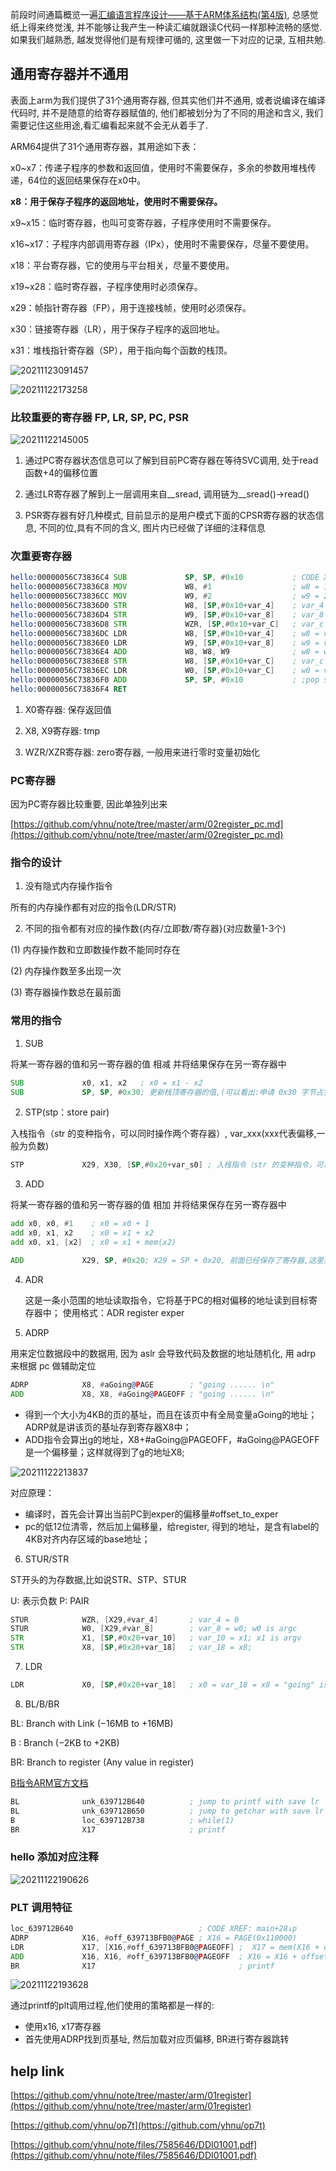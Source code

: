 

前段时间通篇概览一遍[汇编语言程序设计——基于ARM体系结构(第4版)](https://item.jd.com/10027570912314.html), 总感觉纸上得来终觉浅, 并不能够让我产生一种读汇编就跟读C代码一样那种流畅的感觉. 如果我们越熟悉, 越发觉得他们是有规律可循的, 这里做一下对应的记录, 互相共勉.

## 通用寄存器并不通用

表面上arm为我们提供了31个通用寄存器, 但其实他们并不通用, 或者说编译在编译代码时, 并不是随意的给寄存器赋值的, 他们都被划分为了不同的用途和含义, 我们需要记住这些用途,看汇编看起来就不会无从着手了.

ARM64提供了31个通用寄存器，其用途如下表：

x0~x7：传递子程序的参数和返回值，使用时不需要保存，多余的参数用堆栈传递，64位的返回结果保存在x0中。

**x8：用于保存子程序的返回地址，使用时不需要保存。**

x9~x15：临时寄存器，也叫可变寄存器，子程序使用时不需要保存。

x16~x17：子程序内部调用寄存器（IPx），使用时不需要保存，尽量不要使用。

x18：平台寄存器，它的使用与平台相关，尽量不要使用。

x19~x28：临时寄存器，子程序使用时必须保存。

x29：帧指针寄存器（FP），用于连接栈帧，使用时必须保存。

x30：链接寄存器（LR），用于保存子程序的返回地址。

x31：堆栈指针寄存器（SP），用于指向每个函数的栈顶。

![20211123091457](https://cdn.jsdelivr.net/gh/yhnu/PicBed/20211123091457.png)

![20211122173258](https://cdn.jsdelivr.net/gh/yhnu/PicBed/20211122173258.png)


### 比较重要的寄存器 FP, LR, SP, PC, PSR

![20211122145005](https://cdn.jsdelivr.net/gh/yhnu/PicBed/20211122145005.png)

1. 通过PC寄存器状态信息可以了解到目前PC寄存器在等待SVC调用, 处于read函数+4的偏移位置

2. 通过LR寄存器了解到上一层调用来自__sread, 调用链为__sread()->read()

3. PSR寄存器有好几种模式, 目前显示的是用户模式下面的CPSR寄存器的状态信息, 不同的位,具有不同的含义, 图片内已经做了详细的注释信息

### 次重要寄存器

```asm
hello:00000056C73836C4 SUB             SP, SP, #0x10           ; CODE XREF: main:loc_56C7383710↓p
hello:00000056C73836C8 MOV             W8, #1                  ; w8 = 1         ;
hello:00000056C73836CC MOV             W9, #2                  ; w9 = 2         ;
hello:00000056C73836D0 STR             W8, [SP,#0x10+var_4]    ; var_4 = w8 = 1 ;临时变量初始化为1
hello:00000056C73836D4 STR             W9, [SP,#0x10+var_8]    ; var_8 = w9 = 2 ;临时变量初始化2
hello:00000056C73836D8 STR             WZR, [SP,#0x10+var_C]   ; var_c = 0      ;临时变量初始化0     使用wzr寄存器
hello:00000056C73836DC LDR             W8, [SP,#0x10+var_4]    ; w8 = var_4 = 1 ;临时变量到寄存器w8
hello:00000056C73836E0 LDR             W9, [SP,#0x10+var_8]    ; w9 = var_8 = 2 ;临时变量到寄存器w9
hello:00000056C73836E4 ADD             W8, W8, W9              ; w8 = w8 + w9 = 3;执行加法
hello:00000056C73836E8 STR             W8, [SP,#0x10+var_C]    ; var_c = w8 = 3  ;存储结果
hello:00000056C73836EC LDR             W0, [SP,#0x10+var_C]    ; w0 = var_c = 3  ;返回结果 因为返回值是int, 因此使用w. w0便存储了对应的返回值
hello:00000056C73836F0 ADD             SP, SP, #0x10           ; ;pop stack      ;回收临时变量
hello:00000056C73836F4 RET
```

1. X0寄存器: 保存返回值

2. X8, X9寄存器: tmp

3. WZR/XZR寄存器: zero寄存器, 一般用来进行零时变量初始化

### PC寄存器

因为PC寄存器比较重要, 因此单独列出来

[https://github.com/yhnu/note/tree/master/arm/02register_pc.md](https://github.com/yhnu/note/tree/master/arm/02register_pc.md)

### 指令的设计

1. 没有隐式内存操作指令

所有的内存操作都有对应的指令(LDR/STR)

2. 不同的指令都有对应的操作数{内存/立即数/寄存器}(对应数量1-3个)

(1) 内存操作数和立即数操作数不能同时存在

(2) 内存操作数至多出现一次

(3) 寄存器操作数总在最前面

### 常用的指令

1. SUB 

将某一寄存器的值和另一寄存器的值 相减 并将结果保存在另一寄存器中

```asm
SUB             x0, x1, x2   ; x0 = x1 - x2
SUB             SP, SP, #0x30; 更新栈顶寄存器的值,(可以看出:申请 0x30 字节占空间为临时变量)
```

2. STP(stp：store pair)

入栈指令（str 的变种指令，可以同时操作两个寄存器）, var_xxx(xxx代表偏移,一般为负数)

```asm
STP             X29, X30, [SP,#0x20+var_s0] ; 入栈指令（str 的变种指令，可以同时操作两个寄存器）, 保存X29, X30, X29为FP寄存器, X30为LR寄存器
```

3. ADD

将某一寄存器的值和另一寄存器的值 相加 并将结果保存在另一寄存器中

```asm
add x0, x0, #1    ; x0 = x0 + 1
add x0, x1, x2    ; x0 = x1 + x2
add x0, x1, [x2]  ; x0 = x1 + mem(x2)

ADD             X29, SP, #0x20; X29 = SP + 0x20, 前面已经保存了寄存器,这里开始使用寄存器
```

4. ADR

    这是一条小范围的地址读取指令，它将基于PC的相对偏移的地址读到目标寄存器中；
    使用格式：ADR register exper

5. ADRP

用来定位数据段中的数据用, 因为 aslr 会导致代码及数据的地址随机化, 用 adrp 来根据 pc 做辅助定位

```asm
ADRP            X8, #aGoing@PAGE        ; "going ...... \n"
ADD             X8, X8, #aGoing@PAGEOFF ; "going ...... \n"
```

* 得到一个大小为4KB的页的基址，而且在该页中有全局变量aGoing的地址；ADRP就是讲该页的基址存到寄存器X8中；
* ADD指令会算出g的地址，X8+#aGoing@PAGEOFF，#aGoing@PAGEOFF是一个偏移量；这样就得到了g的地址X8;

![20211122213837](https://cdn.jsdelivr.net/gh/yhnu/PicBed/20211122213837.png)

对应原理：

* 编译时，首先会计算出当前PC到exper的偏移量#offset_to_exper
* pc的低12位清零，然后加上偏移量，给register, 得到的地址，是含有label的4KB对齐内存区域的base地址；

6. STUR/STR

ST开头的为存数据,比如说STR、STP、STUR

U: 表示负数
P: PAIR

```asm
STUR            WZR, [X29,#var_4]       ; var_4 = 0
STUR            W0, [X29,#var_8]        ; var_8 = w0; w0 is argc
STR             X1, [SP,#0x20+var_10]   ; var_10 = x1; x1 is argv
STR             X8, [SP,#0x20+var_18]   ; var_18 = x8;
```

7. LDR

```asm
LDR             X0, [SP,#0x20+var_18]   ; x0 = var_18 = x8 = "going" is printf arg0
```

8. BL/B/BR

BL: Branch with Link            (−16MB to +16MB)

B : Branch                      (−2KB to +2KB)

BR: Branch to register          (Any value in register)

[B指令ARM官方文档](https://developer.arm.com/documentation/dui0497/a/the-cortex-m0-instruction-set/branch-and-control-instructions/b--bl--bx--and-blx?lang=en)

```asm
BL              unk_639712B640          ; jump to printf with save lr
BL              unk_639712B650          ; jump to getchar with save lr
B               loc_639712B738          ; while(1)
BR              X17                     ; printf
```
### hello 添加对应注释

![20211122190626](https://cdn.jsdelivr.net/gh/yhnu/PicBed/20211122190626.png)

### PLT 调用特征

```asm
loc_639712B640                            ; CODE XREF: main+28↓p
ADRP            X16, #off_639713BFB0@PAGE ; X16 = PAGE(0x110000)
LDR             X17, [X16,#off_639713BFB0@PAGEOFF] ;  X17 = mem(X16 + offset) ; offset=00112000
ADD             X16, X16, #off_639713BFB0@PAGEOFF  ; X16 = X16 + offset
BR              X17                                ; printf
```

![20211122193628](https://cdn.jsdelivr.net/gh/yhnu/PicBed/20211122193628.png)

通过printf的plt调用过程,他们使用的策略都是一样的:

* 使用x16, x17寄存器
* 首先使用ADRP找到页基址, 然后加载对应页偏移, BR进行寄存器跳转

## help link

[https://github.com/yhnu/note/tree/master/arm/01register](https://github.com/yhnu/note/tree/master/arm/01register)

[https://github.com/yhnu/op7t](https://github.com/yhnu/op7t)

[https://github.com/yhnu/note/files/7585646/DDI01001.pdf](https://github.com/yhnu/note/files/7585646/DDI01001.pdf)